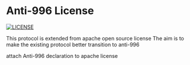 # Anti-996 License

[![LICENSE](https://img.shields.io/badge/license-NPL%20(The%20996%20Prohibited%20License)-blue.svg)](https://github.com/wanlinus/Anti996-License/master/LICENSE)

This protocol is extended from apache open source license
The aim is to make the existing protocol better transition to anti-996

attach Anti-996 declaration to apache license
